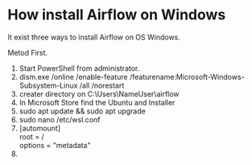 # How install Airflow on Windows

It exist three ways to install Airflow on OS Windows.

Metod First.

1. Start PowerShell from administrator.
2. dism.exe /online /enable-feature /featurename:Microsoft-Windows-Subsystem-Linux /all /norestart
3. creater directory on C:\Users\NameUser\airflow
4. In Microsoft Store find the Ubuntu and Installer
5. sudo apt update && sudo apt upgrade
6. sudo nano /etc/wsl.conf
7. [automount]<br>
root = /<br>
options = "metadata"
8. 